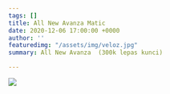 ```yaml
---
tags: []
title: All New Avanza Matic
date: 2020-12-06 17:00:00 +0000
author: ''
featuredimg: "/assets/img/veloz.jpg"
summary: All New Avanza  (300k lepas kunci)

---
```

![](/assets/img/veloz.jpg)